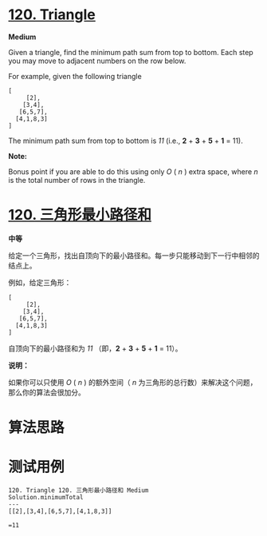 # [120. Triangle][enTitle]

**Medium**

Given a triangle, find the minimum path sum from top to bottom. Each step you may move to adjacent numbers on the row below.

For example, given the following triangle

```
[
     [2],
    [3,4],
   [6,5,7],
  [4,1,8,3]
]

```

The minimum path sum from top to bottom is  *11*  (i.e., **2**  + **3**  + **5**  + **1**  = 11).

**Note:** 

Bonus point if you are able to do this using only  *O* ( *n* ) extra space, where  *n*  is the total number of rows in the triangle.
# [120. 三角形最小路径和][cnTitle]

**中等**

给定一个三角形，找出自顶向下的最小路径和。每一步只能移动到下一行中相邻的结点上。

例如，给定三角形：

```
[
     [2],
    [3,4],
   [6,5,7],
  [4,1,8,3]
]

```

自顶向下的最小路径和为  *11* （即，**2** + **3**  + **5** + **1**  = 11）。

**说明：** 

如果你可以只使用  *O* ( *n* ) 的额外空间（ *n*  为三角形的总行数）来解决这个问题，那么你的算法会很加分。


# 算法思路

# 测试用例
```
120. Triangle 120. 三角形最小路径和 Medium
Solution.minimumTotal
---
[[2],[3,4],[6,5,7],[4,1,8,3]]

=11
```

[enTitle]: https://leetcode.com/problems/triangle/
[cnTitle]: https://leetcode-cn.com/problems/triangle/

